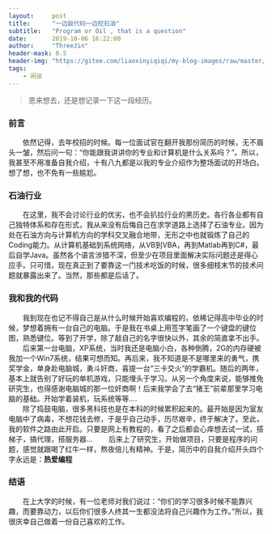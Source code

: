 ```yaml
---
layout:     post
title:      "一边敲代码一边挖石油"
subtitle:   "Program or Oil , that is a question"
date:       2019-10-06 16:22:00
author:     "ThreeJin"
header-mask: 0.5
header-img: "https://gitee.com/liaoxinyiqiqi/my-blog-images/raw/master/img/0j3l2y.jpg"
tags:
    - 闲谈
---
```

> 思来想去，还是想记录一下这一段经历。

### 前言
&emsp;&emsp;依然记得，去年校招的时候。每一位面试官在翻开我那份简历的时候，无不眉头一皱，然后问一句：“你能跟我讲讲你的专业和计算机是什么关系吗？”。所以，我甚至不用准备自我介绍，十有八九都是以我的专业介绍作为整场面试的开场白。想了想，也不免有一些尴尬。
### 石油行业
&emsp;&emsp;在这里，我不会讨论行业的优劣，也不会扒拉行业的黑历史。各行各业都有自己独特体系和存在形式，我从来没有后悔自己在求学道路上选择了石油专业。因为处在石油方向与计算机方向的学科交叉融合地带，无形之中也就锻炼了自己的Coding能力。从计算机基础到系统网络，从VB到VBA，再到Matlab再到C#，最后自学Java。虽然各个语言涉猎不深，但至少在项目里面解决实际问题还是得心应手。只可惜，现在真正到了要靠这一门技术吃饭的时候，很多细枝末节的技术问题就暴露出来了。当然，那些都是后话了。
### 我和我的代码
&emsp;&emsp;我到现在也记不得自己是从什么时候开始喜欢编程的，依稀记得高中毕业的时候，梦想着拥有一台自己的电脑。于是我在书桌上用签字笔画了一个键盘的键位图，熟悉键位。等到了开学，除了敲自己的名字很快以外，其余的简直拿不出手。  
&emsp;&emsp;后来第一台电脑，XP系统，当时我还是电脑小白，各种倒腾，2G的内存硬被我加一个Win7系统，结果可想而知。再后来，我不知道是不是哪里来的勇气，携奖学金，单身赴电脑城，勇斗奸商，喜提一台“三卡交火”的学霸机。随后的两年，基本上就告别了好玩的单机游戏，只能埋头于学习。从另一个角度来说，能够推免研究生，也得感谢电脑城的那一位奸商啊！后来我学会了去“猪王”前辈那里学习电脑的基础。开始学着装机，玩系统等等....  
&emsp;&emsp;除了捣鼓电脑，很多黑科技也是在本科的时候累积起来的。最开始是因为室友电脑中了病毒，不想花钱去修，于是乎自己动手，历尽艰辛，终于解决了。至此，我的软件之路由此开启。只要是网上有教程的，看了之后都会心痒想去试一试，搭梯子，搞代理，搭服务器...
&emsp;&emsp;后来上了研究生，开始做项目，只要是程序的问题，感觉就跟喝了红牛一样，熬夜倍儿有精神。于是，简历中的自我介绍开头四个字永远是：<b>热爱编程</b>
### 结语
&emsp;&emsp;在上大学的时候，有一位老师对我们说过：“你们的学习很多时候不能靠兴趣，而要靠动力，以后你们很多人终其一生都没法将自己兴趣作为工作。”所以，我很庆幸自己做着一份自己喜欢的工作。